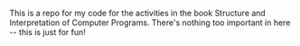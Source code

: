 This is a repo for my code for the activities in the book Structure and Interpretation of Computer Programs.
There's nothing too important in here -- this is just for fun!
